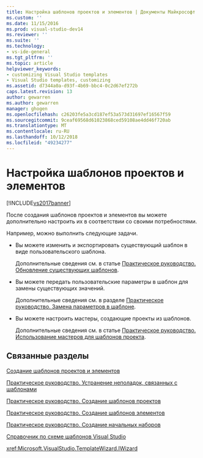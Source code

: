 ```yaml
---
title: Настройка шаблонов проектов и элементов | Документы Майкрософт
ms.custom: ''
ms.date: 11/15/2016
ms.prod: visual-studio-dev14
ms.reviewer: ''
ms.suite: ''
ms.technology:
- vs-ide-general
ms.tgt_pltfrm: ''
ms.topic: article
helpviewer_keywords:
- customizing Visual Studio templates
- Visual Studio templates, customizing
ms.assetid: d7344a0a-d93f-4b69-bbc4-0c2d67ef272b
caps.latest.revision: 13
author: gewarren
ms.author: gewarren
manager: ghogen
ms.openlocfilehash: c26203fe5a3cd187ef53a573d31697ef16567f59
ms.sourcegitcommit: 9ceaf69568d61023868ced59108ae4dd46f720ab
ms.translationtype: MT
ms.contentlocale: ru-RU
ms.lasthandoff: 10/12/2018
ms.locfileid: "49234277"
---
```

# <a name="customizing-project-and-item-templates"></a>Настройка шаблонов проектов и элементов
[!INCLUDE[vs2017banner](../includes/vs2017banner.md)]

После создания шаблонов проектов и элементов вы можете дополнительно настроить их в соответствии со своими потребностями.  
  
 Например, можно выполнить следующие задачи.  
  
-   Вы можете изменить и экспортировать существующий шаблон в виде пользовательского шаблона.  
  
     Дополнительные сведения см. в статье [Практическое руководство. Обновление существующих шаблонов](../ide/how-to-update-existing-templates.md).  
  
-   Вы можете передать пользовательские параметры в шаблон для замены существующих значений.  
  
     Дополнительные сведения см. в разделе [Практическое руководство. Замена параметров в шаблоне](../ide/how-to-substitute-parameters-in-a-template.md).  
  
-   Вы можете настроить мастеры, создающие проекты из шаблонов.  
  
     Дополнительные сведения см. в статье [Практическое руководство. Использование мастеров для шаблонов проекта](../extensibility/how-to-use-wizards-with-project-templates.md).  
  
## <a name="related-sections"></a>Связанные разделы  
 [Создание шаблонов проектов и элементов](../ide/creating-project-and-item-templates.md)  
  
 [Практическое руководство. Устранение неполадок, связанных с шаблонами](../ide/how-to-troubleshoot-templates.md)  
  
 [Практическое руководство. Создание шаблонов проектов](../ide/how-to-create-project-templates.md)  
  
 [Практическое руководство. Создание шаблонов элементов](../ide/how-to-create-item-templates.md)  
  
 [Практическое руководство. Создание начальных наборов](../ide/how-to-create-starter-kits.md)  
  
 [Справочник по схеме шаблонов Visual Studio](../extensibility/visual-studio-template-schema-reference.md)  
  
 <xref:Microsoft.VisualStudio.TemplateWizard.IWizard>



